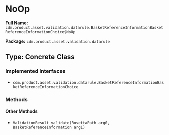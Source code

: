 # NoOp

**Full Name:** `cdm.product.asset.validation.datarule.BasketReferenceInformationBasketReferenceInformationChoice$NoOp`

**Package:** `cdm.product.asset.validation.datarule`

## Type: Concrete Class

### Implemented Interfaces

- `cdm.product.asset.validation.datarule.BasketReferenceInformationBasketReferenceInformationChoice`

### Methods

#### Other Methods

- `ValidationResult validate(RosettaPath arg0, BasketReferenceInformation arg1)`

